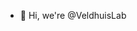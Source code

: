 - 👋 Hi, we're @VeldhuisLab


<!---
The mission of AI at VeldhuisLab is to advance artificial intelligence innovations that enhance breast cancer screening and diagnostic processes.
--->
